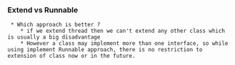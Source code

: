 ### Extend vs Runnable

     * Which approach is better ?
        * if we extend thread then we can't extend any other class which is usually a big disadvantage
        * However a class may implement more than one interface, so while using implement Runnable approach, there is no restriction to extension of class now or in the future.
